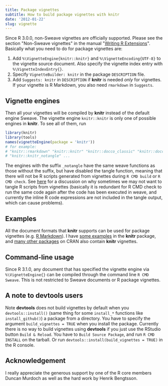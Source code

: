 ```yaml
---
title: Package vignettes
subtitle: How to build package vignettes with knitr
date: '2012-01-22'
slug: vignette
---
```


Since R 3.0.0, non-Sweave vignettes are officially supported. Please see the
section "Non-Sweave vignettes" in the manual "[Writing R
Extensions](http://cran.r-project.org/doc/manuals/r-devel/R-exts.html#Non_002dSweave-vignettes)".
Basically what you need to do for package vignettes are:

1. Add `%\VignetteEngine{knitr::knitr}` and `%\VignetteEncoding{UTF-8}` to the vignette source document. Also specify the vignette index entry with `%\VignetteIndexEntry{}`.
1. Specify `VignetteBuilder: knitr` in the package `DESCRIPTION` file.
1. Add `Suggests: knitr` in `DESCRIPTION` if **knitr** is needed _only_ for vignettes. If your vignette is R Markdown, you also need `rmarkdown` in `Suggests`.

## Vignette engines

Then all your vignettes will be compiled by **knitr** instead of the
default engine Sweave. The vignette engine `knitr::knitr` is only one of
possible engines in **knitr**. To see all of them, run

```r 
library(knitr)
library(tools)
names(vignetteEngine(package = 'knitr'))
# for example:
# "knitr::rmarkdown" "knitr::knitr" "knitr::docco_classic" "knitr::docco_linear"
# "knitr::knitr_notangle" ...
```

The engines with the suffix `_notangle` have the same weave functions as those
without the suffix, but have disabled the tangle function, meaning that there
will not be R scripts generated from vignettes during `R CMD build` or `R CMD
check`. See [here](http://bit.ly/SnLi6h) for a discussion on why sometimes we
may not want to tangle R scripts from vignettes (basically it is redundant for R
CMD check to run the same code again after the code has been executed in weave,
and currently the inline R code expressions are not included in the tangle
output, which can cause problems).

## Examples

All the document formats that **knitr** supports can be used for package
vignettes (e.g. [R
Markdown](http://rmarkdown.rstudio.com)). I have
[some examples](https://github.com/yihui/knitr/blob/master/vignettes/) in
the **knitr** package, and [many other
packages](https://gist.github.com/yihui/7698648) on CRAN also contain
**knitr** vignettes.

## Command-line usage

Since R 3.1.0, any document that has specified the vignette engine via
`%\VignetteEngine{}` can be compiled through the command line `R CMD Sweave`.
This is not restricted to Sweave documents or R package vignettes.

## A note to devtools users

Note **devtools** does not build vignettes by default when you
`devtools::install()` (same thing for some `install_*` functions like
`install_github()`) a package from a directory. You have to specify the argument
`build_vignettes = TRUE` when you install the package. Currently there is no way
to build vignettes using **devtools** if you just use the RStudio button `Build &
Reload`. You have to `Build Source Package`, and run `R CMD INSTALL` on the
tarball. Or run `devtools::install(build_vignettes = TRUE)` in the R console.

## Acknowledgement

I really appreciate the generous support by one of the R core members Duncan
Murdoch as well as the hard work by Henrik Bengtsson.
